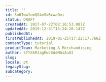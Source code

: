 ```yaml
---
title: ''
id: 3o6Iww1emQG4mSw8cwaOmi
status: DRAFT
createdAt: 2017-07-22T02:16:53.087Z
updatedAt: 2019-12-31T15:24:28.147Z
publishedAt: 
firstPublishedAt: 2019-01-25T17:22:17.766Z
contentType: tutorial
productTeam: Marketing & Merchandising
author: 5fYXkMJagMwcSAeMAsAuOI
slug: 
locale: pt
legacySlug: 
subcategory: 
---
```



